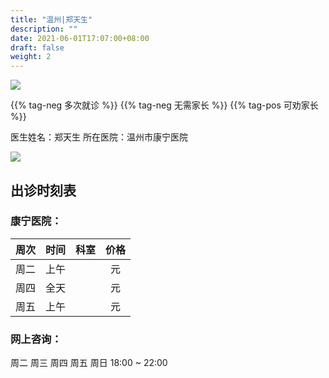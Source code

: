 ```yaml
---
title: "温州|郑天生"
description: ""
date: 2021-06-01T17:07:00+08:00
draft: false
weight: 2
---
```


![](/images/doctor/zheng-tiansheng.jpg)

{{% tag-neg 多次就诊 %}} {{% tag-neg 无需家长 %}} {{% tag-pos 可劝家长 %}}

医生姓名：郑天生
所在医院：温州市康宁医院

![](/images/doctor/zheng-tiansheng-qr.jpg)


## 出诊时刻表

### 康宁医院：
| 周次 | 时间 | 科室 | 价格 |
| :---: | :---: | :---: | :---: |
| 周二 | 上午 |  |  元 |
| 周四 | 全天 |  |  元 |
| 周五 | 上午 |  |  元 |

### 网上咨询：
周二 周三 周四 周五 周日 18:00 ~ 22:00
